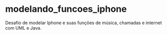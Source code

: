 # modelando_funcoes_iphone
Desafio de modelar Iphone e suas funções de música, chamadas e internet com UML e Java. 
